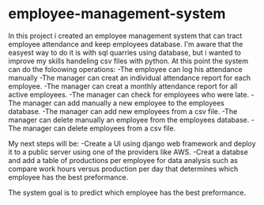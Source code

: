 # employee-management-system

In this project i created an employee management system that can tract employee attendance and keep employees database.
I'm aware that the easyest way to do it is with sql quarries using database, but i wanted to improve my skills handeling csv files with python.
At this point the system can do the foloowing operations:
-The employee can log his attendance manually
-The manager can creat an individual attendance report for each employee.
-The manager can creat a monthly attendance report for all active employees.
-The manager can check for employees who were late.
-The manager can add manually a new employee to the employees database.
-The manager can add new employees from a csv file.
-The manager can delete manually an employee from the employees database.
-The manager can delete employees from a csv file.

My next steps will be:
-Create a UI using django web framework and deploy it to a public server using one of the providers like AWS.
-Creat a databse and add a table of productions per employee for data analysis such as compare work hours versus production per day that determines which employee has the best preformance.

The system goal is to predict which employee has the best preformance.
